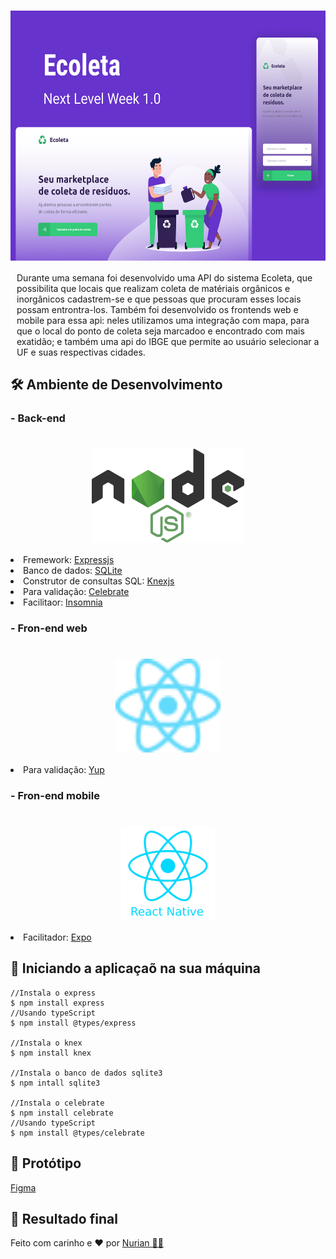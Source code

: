 <h1 align="center">
    <img alt="NextLevelWeek" title="NextLevelWeek" align="center" height=400px src="./assets/Capa.png" />
</h1>

<div style="margin: 10px">
  Durante uma semana foi desenvolvido uma API do sistema Ecoleta, que possibilita que locais que realizam coleta de matériais orgânicos e inorgânicos cadastrem-se e que pessoas que procuram esses locais possam entrontra-los. 
  Também foi desenvolvido os frontends web e mobile para essa api: neles utilizamos uma integração com mapa, para que o local do ponto de coleta seja marcadoo e encontrado com mais exatidão; e também uma api do IBGE que permite ao usuário selecionar a UF e suas respectivas cidades.
</div>



## 🛠 Ambiente de Desenvolvimento

### - Back-end
  <h1 align="center">
    <img alt="Nodejs" title="Nodejs" align="center" height=150px src="./assets/node.svg" />
  </h1>
  
  <li> Fremework: <a href="https://expressjs.com/pt-br/"> Expressjs </a>
  
  <li> Banco de dados: <a href="#"> SQLite </a>
  
  <li> Construtor de consultas SQL: <a href="http://knexjs.org/"> Knexjs </a>
  
  <li> Para validação: <a href="https://github.com/arb/celebrate"> Celebrate </a>
  
  <li> Facilitaor: <a href="https://insomnia.rest/"> Insomnia </a>
  
### - Fron-end web
  <h1 align="center">
    <img alt="Reactjs" title="Reactjs" align="center" height=150px src="./assets/react.svg" />
  </h1>
  
  <li> Para validação: <a href="https://github.com/jquense/yup"> Yup </a>
  
  
### - Fron-end mobile
  <h1 align="center">
    <img alt="Reactjs" title="Reactjs" align="center" height=150px src="./assets/reactNative.png" />
  </h1>
  
  <li> Facilitador: <a href="https://docs.expo.io/"> Expo </a>
  

## 🚀 Iniciando a aplicaçaõ na sua máquina

```
//Instala o express
$ npm install express 
//Usando typeScript
$ npm install @types/express

//Instala o knex
$ npm install knex 

//Instala o banco de dados sqlite3
$ npm intall sqlite3 

//Instala o celebrate
$ npm install celebrate 
//Usando typeScript
$ npm install @types/celebrate

```


## 🚀 Protótipo

<a href="">
  Figma
</a>


## 🚀 Resultado final




Feito com carinho e ❤️ por <a href="https://www.linkedin.com/in/nurian-coelho-04121618b"> Nurian 👋🏽 </a>


  
